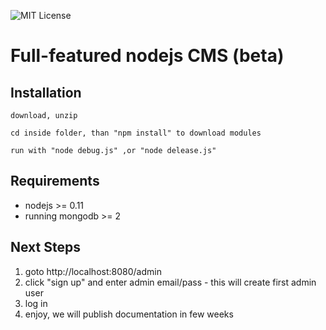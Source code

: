
![MIT License][license-image]

# Full-featured nodejs CMS (beta)

## Installation

```
download, unzip
```

```
cd inside folder, than "npm install" to download modules
```

```
run with "node debug.js" ,or "node delease.js"
```

## Requirements
- nodejs >= 0.11
- running mongodb >= 2

## Next Steps
1. goto http://localhost:8080/admin
2. click "sign up" and enter admin email/pass - this will create first admin user
3. log in
4. enjoy, we will publish documentation in few weeks

[license-image]: https://img.shields.io/badge/license-MIT-blue.svg?style=flat
[license-url]: license.txt